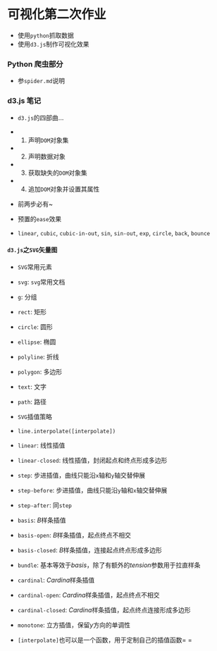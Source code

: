 # 可视化第二次作业

- 使用`python`抓取数据
- 使用`d3.js`制作可视化效果

### Python 爬虫部分

- 参`spider.md`说明

### d3.js 笔记

- `d3.js`的四部曲...
 - 1. 声明`DOM`对象集
 - 2. 声明数据对象
 - 3. 获取缺失的`DOM`对象集
 - 4. 追加`DOM`对象并设置其属性
 - 前两步必有~

- 预置的`ease`效果
 - `linear`, `cubic`, `cubic-in-out`, `sin`, `sin-out`, `exp`, `circle`, `back`, `bounce`

#### `d3.js`之`SVG`矢量图

- `SVG`常用元素
 - `svg`: `svg`常用文档
 - `g`: 分组
 - `rect`: 矩形
 - `circle`: 圆形
 - `ellipse`: 椭圆
 - `polyline`: 折线
 - `polygon`: 多边形
 - `text`: 文字
 - `path`: 路径

- `SVG`插值策略
 - `line.interpolate([interpolate])`
 - `linear`: 线性插值
 - `linear-closed`: 线性插值，封闭起点和终点形成多边形
 - `step`: 步进插值，曲线只能沿`x`轴和`y`轴交替伸展
 - `step-before`: 步进插值，曲线只能沿`y`轴和`x`轴交替伸展
 - `step-after`: 同`step`
 - `basis`: *B*样条插值
 - `basis-open`: *B*样条插值，起点终点不相交
 - `basis-closed`: *B*样条插值，连接起点终点形成多边形
 - `bundle`: 基本等效于*basis*，除了有额外的*tension*参数用于拉直样条
 - `cardinal`: *Cardina*样条插值
 - `cardinal-open`: *Cardina*样条插值，起点终点不相交
 - `cardinal-closed`: *Cardina*样条插值，起点终点连接形成多边形
 - `monotone`: 立方插值，保留*y*方向的单调性
 - `[interpolate]`也可以是一个函数，用于定制自己的插值函数= =
